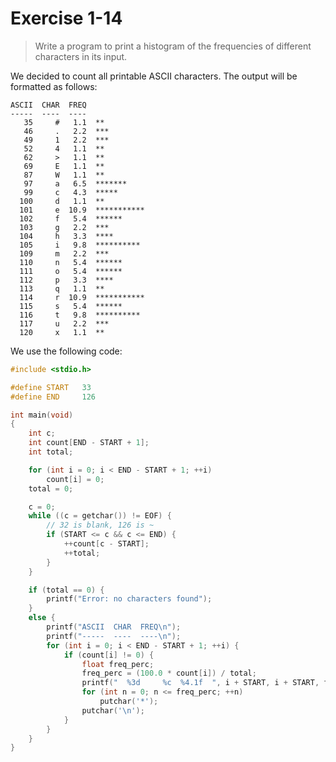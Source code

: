 # Exercise 1-14

> Write a program to print a histogram of the frequencies of different characters in its input.



We decided to count all printable ASCII characters.
The output will be formatted as follows:
```text
ASCII  CHAR  FREQ
-----  ----  ----
   35     #   1.1  **
   46     .   2.2  ***
   49     1   2.2  ***
   52     4   1.1  **
   62     >   1.1  **
   69     E   1.1  **
   87     W   1.1  **
   97     a   6.5  *******
   99     c   4.3  *****
  100     d   1.1  **
  101     e  10.9  ***********
  102     f   5.4  ******
  103     g   2.2  ***
  104     h   3.3  ****
  105     i   9.8  **********
  109     m   2.2  ***
  110     n   5.4  ******
  111     o   5.4  ******
  112     p   3.3  ****
  113     q   1.1  **
  114     r  10.9  ***********
  115     s   5.4  ******
  116     t   9.8  **********
  117     u   2.2  ***
  120     x   1.1  **
```
We use the following code:
```c
#include <stdio.h>

#define START   33
#define END     126

int main(void)
{
	int c;
	int count[END - START + 1];
	int total;

	for (int i = 0; i < END - START + 1; ++i)
		count[i] = 0;
	total = 0;

	c = 0;
	while ((c = getchar()) != EOF) {
		// 32 is blank, 126 is ~
		if (START <= c && c <= END) {
			++count[c - START];
			++total;
		}
	}

	if (total == 0) {
		printf("Error: no characters found");
	}
	else {
		printf("ASCII  CHAR  FREQ\n");
		printf("-----  ----  ----\n");
		for (int i = 0; i < END - START + 1; ++i) {
			if (count[i] != 0) {
				float freq_perc;
				freq_perc = (100.0 * count[i]) / total;
				printf("  %3d     %c  %4.1f  ", i + START, i + START, freq_perc);
				for (int n = 0; n <= freq_perc; ++n)
					putchar('*');
				putchar('\n');
			}
		}
	}
}
```
